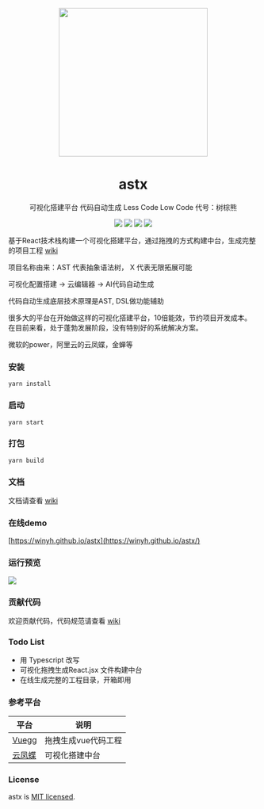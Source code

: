 <p align="center">
  <a href="https://winyh.github.io/astx/">
    <img width="300" src="https://github.com/winyh/astx/blob/master/public/bear.svg">
  </a>
</p>

<h1 align="center">astx</h1>

<p align="center">可视化搭建平台 代码自动生成 Less Code Low Code  代号：树棕熊</p>

<div align="center">

![](https://img.shields.io/github/issues/winyh/astx) ![](https://img.shields.io/github/languages/code-size/winyh/astx) ![](https://img.shields.io/github/stars/winyh/astx) ![](https://img.shields.io/github/last-commit/winyh/astx)

</div>


基于React技术栈构建一个可视化搭建平台，通过拖拽的方式构建中台，生成完整的项目工程 [wiki](https://github.com/winyh/astx/wiki)


项目名称由来：AST 代表抽象语法树， X 代表无限拓展可能

可视化配置搭建 -> 云编辑器 -> AI代码自动生成

代码自动生成底层技术原理是AST, DSL做功能辅助

很多大的平台在开始做这样的可视化搭建平台，10倍能效，节约项目开发成本。在目前来看，处于蓬勃发展阶段，没有特别好的系统解决方案。

微软的power，阿里云的云凤蝶，金蝉等

### 安装
```
yarn install 
```

### 启动

```
yarn start
```

### 打包
```
yarn build
```

### 文档

文档请查看 [wiki](https://github.com/winyh/astx/wiki)

### 在线demo

[https://winyh.github.io/astx](https://winyh.github.io/astx/)

### 运行预览

![](https://github.com/winyh/astx/blob/master/public/run.png)

### 贡献代码
欢迎贡献代码，代码规范请查看 [wiki](https://github.com/winyh/astx/wiki)


### Todo List

* 用 Typescript 改写
* 可视化拖拽生成React.jsx 文件构建中台
* 在线生成完整的工程目录，开箱即用


### 参考平台

|  平台   | 说明  |
|  ----  | ----  |
| [Vuegg](https://github.com/vuegg/vuegg)  | 拖拽生成vue代码工程 |
| [云凤蝶](https://www.yunfengdie.com/)  | 可视化搭建中台 |



### License
astx is [MIT licensed](https://opensource.org/licenses/MIT).

